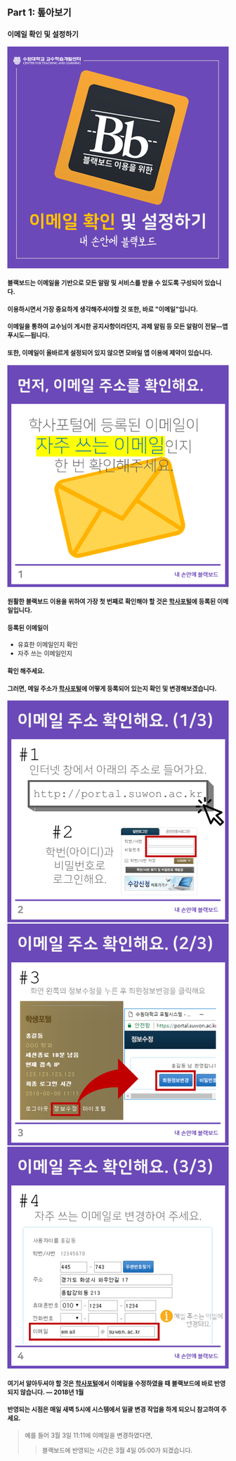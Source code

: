 ## Part 1: 톺아보기

### 이메일 확인 및 설정하기
![](/assets/슬라이드0.PNG)



#### 블랙보드는 이메일을 기반으로 모든 알람 및 서비스를 받을 수 있도록 구성되어 있습니다.
#### 이용하시면서 가장 중요하게 생각해주셔야할 것 또한, 바로 "이메일"입니다.
#### 이메일을 통하여 교수님이 게시한 공지사항이라던지, 과제 알림 등 모든 알람이 전달—앱 푸시도—됩니다.
#### 또한, 이메일이 올바르게 설정되어 있지 않으면 모바일 앱 이용에 제약이 있습니다.

![](/assets/슬라이드1.PNG)
#### 원활한 블랙보드 이용을 위하여 가장 첫 번째로 확인해야 할 것은 [학사포털](http://portal.suwon.ac.kr)에 등록된 이메일입니다.
#### 등록된 이메일이
  - 유효한 이메일인지 확인
  - 자주 쓰는 이메일인지
#### 확인 해주세요.



#### 그러면, 메일 주소가 [학사포털](http://portal.suwon.ac.kr)에 어떻게 등록되어 있는지 확인 및 변경해보겠습니다.

![](/assets/슬라이드2.PNG)
![](/assets/슬라이드3.PNG)
![](/assets/슬라이드4.PNG)  
#### 여기서 알아두셔야 할 것은 [학사포털](http://portal.suwon.ac.kr)에서 이메일을 수정하였을 때 블랙보드에 바로 반영되지 않습니다. — 2018년 1월
#### 반영되는 시점은 매일 새벽 5시에 시스템에서 일괄 변경 작업을 하게 되오니 참고하여 주세요.
>예를 들어 3월 3일 11:11에 이메일을 변경하였다면, 
>>블랙보드에 반영되는 시간은 3월 4일 05:00가 되겠습니다. 
